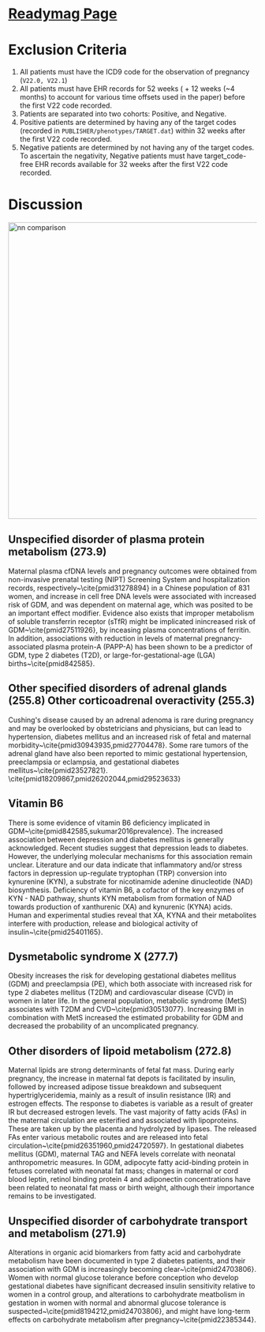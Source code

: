 # [**Readymag Page**](https://readymag.com/zed/gestational-diabetes/)

# Exclusion Criteria

1. All patients must have the ICD9 code for the observation of pregnancy (`V22.0, V22.1`)
2. All patients must have EHR records for 52 weeks ( + 12 weeks (~4 months) to account for various time offsets used in the paper) before the first V22 code recorded.
3. Patients are separated into two cohorts: Positive, and Negative.
4. Positive patients are determined by having any of the target codes (recorded in `PUBLISHER/phenotypes/TARGET.dat`) within 32 weeks after the first V22 code recorded.
5. Negative patients are determined by not having any of the target codes. To ascertain the negativity, Negative patients must have target_code-free EHR records available for 32 weeks after the first V22 code recorded.

# Discussion

<img alt='nn comparison' src="http://34.66.189.202:4567/uploads/gd_spectrum.png" width="600px">

## Unspecified disorder of plasma protein metabolism (273.9)

Maternal plasma cfDNA levels and pregnancy outcomes were obtained from non-invasive prenatal testing (NIPT) Screening System and hospitalization records, respectively~\cite{pmid31278894} in a Chinese population of 831 women, and increase in cell free DNA levels were associated with increased risk of GDM, and was dependent on maternal age, which was posited to be an important effect modifier. Evidence also exists that improper metabolism of soluble transferrin receptor (sTfR) might be implicated inincreased risk of GDM~\cite{pmid27511926}, by inceasing plasma concentrations of ferritin. In addition, associations with reduction in levels of maternal pregnancy-associated plasma protein-A (PAPP-A) has been shown to be a predictor of GDM, type 2 diabetes (T2D), or large-for-gestational-age (LGA) births~\cite{pmid842585}.
 
 
## Other specified disorders of adrenal glands (255.8) Other corticoadrenal overactivity (255.3)
Cushing's disease caused by an adrenal adenoma is rare during pregnancy and may be overlooked by obstetricians and physicians, but can lead to hypertension, diabetes mellitus and an increased risk of fetal and maternal morbidity~\cite{pmid30943935,pmid27704478}. Some rare tumors of the adrenal gland have also been reported to mimic gestational hypertension, preeclampsia or eclampsia, and gestational diabetes mellitus~\cite{pmid23527821}. \cite{pmid18209867,pmid26202044,pmid29523633}

## Vitamin B6

There is some evidence of vitamin B6 deficiency implicated in GDM~\cite{pmid842585,sukumar2016prevalence}. The increased association between depression and diabetes mellitus is generally acknowledged. Recent studies suggest that depression leads to diabetes. However, the underlying molecular mechanisms for this association remain unclear. Literature and our data indicate that inflammatory and/or stress factors in depression up-regulate tryptophan (TRP) conversion into kynurenine (KYN), a substrate for nicotinamide adenine dinucleotide (NAD) biosynthesis. Deficiency of vitamin B6, a cofactor of the key enzymes of KYN - NAD pathway, shunts KYN metabolism from formation of NAD towards production of xanthurenic (XA) and kynurenic (KYNA) acids. Human and experimental studies reveal that XA, KYNA and their metabolites interfere with production, release and biological activity of insulin~\cite{pmid25401165}. 

## Dysmetabolic syndrome X (277.7)

Obesity increases the risk for developing gestational diabetes mellitus (GDM) and preeclampsia (PE), which both associate with increased risk for type 2 diabetes mellitus (T2DM) and cardiovascular disease (CVD) in women in later life. In the general population, metabolic syndrome (MetS) associates with T2DM and CVD~\cite{pmid30513077}. Increasing BMI in combination with MetS increased the estimated probability for GDM and decreased the probability of an uncomplicated pregnancy. 


## Other disorders of lipoid metabolism (272.8)
Maternal lipids are strong determinants of fetal fat mass.  During early pregnancy, the increase in maternal fat depots is facilitated by insulin, followed by increased adipose tissue breakdown and subsequent hypertriglyceridemia, mainly as a result of insulin resistance (IR) and estrogen effects. The response to diabetes is variable as a result of greater IR but decreased estrogen levels. The vast majority of fatty acids (FAs) in the maternal circulation are esterified and associated with lipoproteins. These are taken up by the placenta and hydrolyzed by lipases. The released FAs enter various metabolic routes and are released into fetal circulation~\cite{pmid26351960,pmid24720597}. In gestational diabetes mellitus (GDM), maternal TAG and NEFA levels correlate with neonatal anthropometric measures. In GDM, adipocyte fatty acid-binding protein in fetuses correlated with neonatal fat mass; changes in maternal or cord blood leptin, retinol binding protein 4 and adiponectin concentrations have been related to neonatal fat mass or birth weight, although their importance remains to be investigated.

## Unspecified disorder of carbohydrate transport and metabolism (271.9)
 Alterations in organic acid biomarkers from fatty acid and carbohydrate metabolism have been documented in type 2 diabetes patients, and their association with GDM is increasingly becoming clear~\cite{pmid24703806}.  Women with normal glucose tolerance before conception who develop gestational diabetes have significant decreased insulin sensitivity relative to women in a control group, and alterations to carbohydrate meatbolism in gestation in women with normal and abnormal glucose tolerance is suspected~\cite{pmid8194212,pmid24703806}, and might have long-term effects on carbohydrate metabolism after pregnancy~\cite{pmid22385344}. 
 




